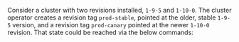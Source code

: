 ---
---
Consider a cluster with two revisions installed, `1-9-5` and `1-10-0`. The cluster operator creates a revision tag `prod-stable`,
pointed at the older, stable `1-9-5` version, and a revision tag `prod-canary` pointed at the newer `1-10-0` revision. That
state could be reached via the below commands: